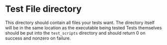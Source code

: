 # Test File directory
This directory should contain all files your tests want.
The directory itself will be in the same location as the executable being tested
Tests themselves should be put into the `test_scripts` directory and should return 0 on success and nonzero on failure.
